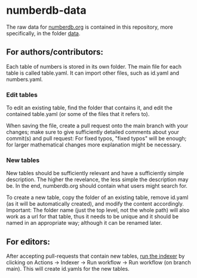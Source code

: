# numberdb-data

The raw data for [numberdb.org](https://numberdb.org) is contained in this repository, more specifically, in the folder [data](https://github.com/bmatschke/numberdb-data/tree/main/data/).

## For authors/contributors:

Each table of numbers is stored in its own folder.
The main file for each table is called table.yaml.
It can import other files, such as id.yaml and numbers.yaml.

### Edit tables

To edit an existing table, find the folder that contains it, and edit the contained table.yaml (or some of the files that it refers to).

When saving the file, create a pull request onto the main branch with your changes; make sure to give sufficiently detailed comments about your commit(s) and pull request: For fixed typos, "fixed typos" will be enough; for larger mathematical changes more explanation might be necessary.

### New tables

New tables should be sufficiently relevant and have a sufficiently simple description.
The higher the revelance, the less simple the description may be.
In the end, numberdb.org should contain what users might search for.

To create a new table, copy the folder of an existing table, remove id.yaml (as it will be automatically created), and modify the content accordingly. 
Important: The folder name (just the top level, not the whole path) will also work as a url for that table, thus it needs to be unique and it should be named in an appropriate way; although it can be renamed later.


## For editors:

After accepting pull-requests that contain new tables, [run the indexer](https://github.com/bmatschke/numberdb-data/actions/workflows/indexer.yaml) by clicking on Actions -> Indexer -> Run workflow -> Run workflow (on branch main). This will create id.yamls for the new tables.
